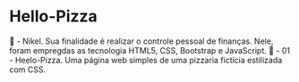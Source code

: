 # Hello-Pizza
🌱 - Nikel. Sua finalidade é realizar o controle pessoal de finanças. Nele, foram empregdas as tecnologia HTML5, CSS, Bootstrap e JavaScript.
🌱 - 01 - Heelo-Pizza. Uma página web simples de uma pizzaria fictícia estilizada com CSS.
